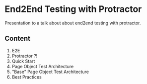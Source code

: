 # End2End Testing with Protractor
Presentation to a talk about about end2end testing with protractor.

## Content
1. E2E
1. Protractor ?!
1. Quick Start
1. Page Object Test Architecture
1. "Base" Page Object Test Architecture
1. Best Practices
